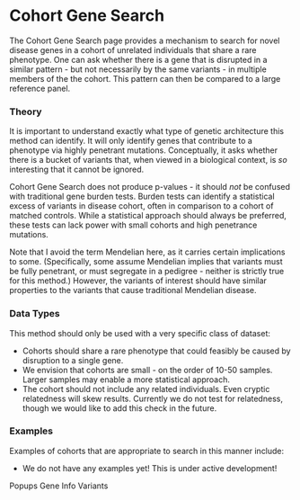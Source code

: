 Cohort Gene Search
==================

The Cohort Gene Search page provides a mechanism to search for novel disease genes in a cohort of unrelated individuals that share a rare phenotype.
One can ask whether there is a gene that is disrupted in a similar pattern - but not necessarily by the same variants -
in multiple members of the the cohort. This pattern can then be compared to a large reference panel.

### Theory
It is important to understand exactly what type of genetic architecture this method can identify.
It will only identify genes that contribute to a phenotype via highly penetrant mutations.
Conceptually, it asks whether there is a bucket of variants that, when viewed in a biological context,
is *so* interesting that it cannot be ignored.

Cohort Gene Search does not produce p-values - it should *not* be confused with traditional gene burden tests.
Burden tests can identify a statistical excess of variants in disease cohort, often in comparison to a cohort of matched controls.
While a statistical approach should always be preferred, these tests can lack power with small cohorts and high penetrance mutations.

Note that I avoid the term Mendelian here, as it carries certain implications to some. (Specifically, some assume Mendelian implies that variants must be fully penetrant, or must segregate in a pedigree - neither is strictly true for this method.) However, the variants of interest should have similar properties to the variants that cause traditional Mendelian disease.

### Data Types

This method should only be used with a very specific class of dataset:

- Cohorts should share a rare phenotype that could feasibly be caused by disruption to a single gene.
- We envision that cohorts are small - on the order of 10-50 samples. Larger samples may enable a more statistical approach.
- The cohort should not include any related individuals. Even cryptic relatedness will skew results. Currently we do not test for relatedness, though we would like to add this check in the future.

### Examples

Examples of cohorts that are appropriate to search in this manner include:

- We do not have any examples yet! This is under active development!

Popups
Gene Info
Variants
